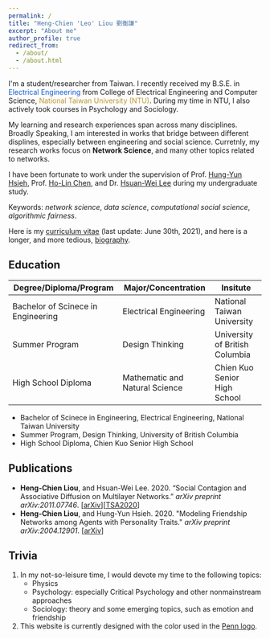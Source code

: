 ```yaml
---
permalink: /
title: "Heng-Chien 'Leo' Liou 劉衡謙"
excerpt: "About me"
author_profile: true
redirect_from: 
  - /about/
  - /about.html
---
```

I'm a student/researcher from Taiwan. I recently received my B.S.E. in <span style="color:#135ccf;">Electrical Engineering</span> from College of Electrical Engineering and Computer Science, <span style="color:#bc9631;">National Taiwan University (NTU)</span>. During my time in NTU, I also actively took courses in Psychology and Sociology.  

My learning and research experiences span across many disciplines. Broadly Speaking, I am interested in works that bridge between different displines, especially between engineering and social science. Curretnly, my research works focus on **Network Science**, and many other topics related to networks. 

I have been fortunate to work under the supervision of Prof. <a href="http://ccf.ee.ntu.edu.tw/~hyhsieh/" target="_blank">Hung-Yun Hsieh</a>, Prof. <a href="https://www.ee.ntu.edu.tw/profile1.php?id=100129" target="_blank">Ho-Lin Chen</a>, and Dr. <a href="https://sites.google.com/view/hsuanweilee/" target="_blank">Hsuan-Wei Lee</a> during my undergraduate study. 

Keywords: *network science*, *data science*, *computational social science*, *algorithmic fairness*. 

Here is my <a href="/files/CV20210630.pdf" target="_blank">curriculum vitae</a> (last update: June 30th, 2021), and here is a longer, and more tedious, [biography](/longbio/). 

## Education
| Degree/Diploma/Program | Major/Concentration | Insitute |
| ------- | ------- | ------------- |
| Bachelor of Scinece in Engineering |Electrical Engineering |National Taiwan University |
| Summer Program | Design Thinking | University of British Columbia |
| High School Diploma | Mathematic and Natural Science | Chien Kuo Senior High School |

* Bachelor of Scinece in Engineering, Electrical Engineering, National Taiwan University
* Summer Program, Design Thinking, University of British Columbia
* High School Diploma, Chien Kuo Senior High School

## Publications 
* **Heng-Chien Liou**, and Hsuan-Wei Lee. 2020. “Social Contagion and Associative Diffusion on Multilayer Networks.” *arXiv preprint arXiv:2011.07746*. \[[arXiv](https://arxiv.org/abs/2011.07746)\]\[[TSA2020](/files/slides/TSA2020slide_1129.pdf)\]
* **Heng-Chien Liou**, and Hung-Yun Hsieh. 2020. "Modeling Friendship Networks among Agents with Personality Traits." *arXiv preprint arXiv:2004.12901*. \[[arXiv](https://arxiv.org/abs/2004.12901)\]

## Trivia

1. In my not-so-leisure time, I would devote my time to the following topics: 
   * Physics
   * Psychology: especially Critical Psychology and other nonmainstream approaches
   * Sociology: theory and some emerging topics, such as emotion and friendship
2. This website is currently designed with the color used in the [Penn logo](https://branding.web-resources.upenn.edu/elements-penn-logo).


